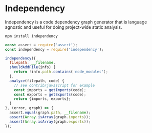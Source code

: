 # Independency
Independency is a code dependency graph generator that is language agnostic and useful for doing project-wide static analysis.

```sh
npm install independency
```

```js
const assert = require('assert');
const independency = require('independency');

independency({
  filepath: __filename,
  shouldAddFile(info) {
    return !info.path.contains('node_modules');
  },
  analyze(filepath, code) {
    // see contrib/javascript for example
    const imports = getImports(code);
    const exports = getExports(code);
    return {imports, exports};
  }
}, (error, graph) => {
  assert.equal(graph.path, __filename);
  assert(Array.isArray(graph.imports));
  assert(Array.isArray(graph.exports));
});
```

